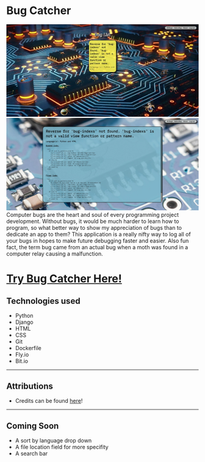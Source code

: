 # **Bug Catcher**

![Bug Catcher bug list preview](/main_app/static/images/bug-catcher-all-bugs-preview.jpg)
![Bug Catcher bug detail preview](/main_app/static/images/bug-detail-preview.jpg)
Computer bugs are the heart and soul of every programming project development. Without bugs, it would be much harder to learn how to program, so what better way to show my appreciation of bugs than to dedicate an app to them? This application is a really nifty way to log all of your bugs in hopes to make future debugging faster and easier. Also fun fact, the term bug came from an actual bug when a moth was found in a computer relay causing a malfunction.

# **[Try Bug Catcher Here!](https://bugcatcher2000.fly.dev/ "Click here to hop in Bug Catcher!")**

## Technologies used
* Python
* Django
* HTML
* CSS
* Git
* Dockerfile
* Fly.io
* Bit.io

---

## Attributions
* Credits can be found [here](https://github.com/HeyThatsNeat/bug-catcher/blob/main/attributions.md)!

---

## Coming Soon
* A sort by language drop down
* A file location field for more specifity
* A search bar




